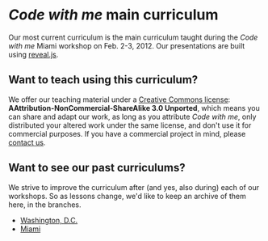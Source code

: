 # <em>Code with me</em> main curriculum
Our most current curriculum is the main curriculum taught during the <em>Code with me</em> Miami workshop on Feb. 2-3, 2012. Our presentations are built using [reveal.js](http://lab.hakim.se/reveal-js/).

## Want to teach using this curriculum?
We offer our teaching material under a [Creative Commons license](http://creativecommons.org/licenses/by-nc-sa/3.0/deed.en_US): <strong>AAttribution-NonCommercial-ShareAlike 3.0 Unported</strong>, which means you can share and adapt our work, as long as you attribute <em>Code with me</em>, only distributed your altered work under the same license, and don't use it for commercial purposes. If you have a commercial project in mind, please [contact us](mailto:team@codewithme.us).

## Want to see our past curriculums?
We strive to improve the curriculum after (and yes, also during) each of our workshops. So as lessons change, we'd like to keep an archive of them here, in the branches.
* [Washington, D.C.](https://github.com/codewithme/main-curriculum/tree/dc)
* [Miami](https://github.com/codewithme/main-curriculum/tree/miami)

